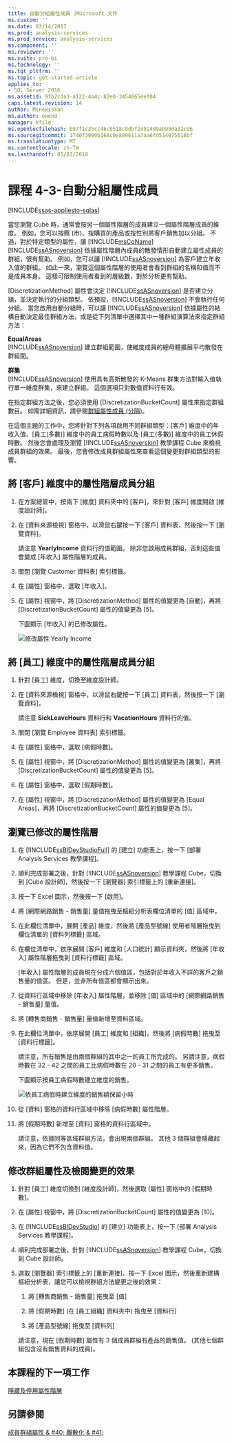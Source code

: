 ```yaml
---
title: 自動分組屬性成員 |Microsoft 文件
ms.custom: ''
ms.date: 03/14/2017
ms.prod: analysis-services
ms.prod_service: analysis-services
ms.component: ''
ms.reviewer: ''
ms.suite: pro-bi
ms.technology: ''
ms.tgt_pltfrm: ''
ms.topic: get-started-article
applies_to:
- SQL Server 2016
ms.assetid: 9fb2cda3-a122-4a4c-82e0-3454865eef04
caps.latest.revision: 14
author: Minewiskan
ms.author: owend
manager: kfile
ms.openlocfilehash: b97f1c25cc46c0518c8dbf2e924d9ab99da32cd6
ms.sourcegitcommit: 1740f3090b168c0e809611a7aa6fd514075616bf
ms.translationtype: MT
ms.contentlocale: zh-TW
ms.lasthandoff: 05/03/2018
---
```

# <a name="lesson-4-3---automatically-grouping-attribute-members"></a>課程 4-3-自動分組屬性成員
[!INCLUDE[ssas-appliesto-sqlas](../includes/ssas-appliesto-sqlas.md)]

當您瀏覽 Cube 時，通常會按另一個屬性階層的成員建立一個屬性階層成員的維度。 例如，您可以按縣 (市)、按購買的產品或按性別將客戶銷售加以分組。 不過，對於特定類型的屬性，讓 [!INCLUDE[msCoName](../includes/msconame-md.md)] [!INCLUDE[ssASnoversion](../includes/ssasnoversion-md.md)] 依據屬性階層內成員的散發情形自動建立屬性成員的群組，很有幫助。 例如，您可以讓 [!INCLUDE[ssASnoversion](../includes/ssasnoversion-md.md)] 為客戶建立年收入值的群組。 如此一來，瀏覽這個屬性階層的使用者會看到群組的名稱和值而不是成員本身。 這樣可限制使用者看到的層級數，對於分析更有幫助。  
  
[DiscretizationMethod] 屬性會決定 [!INCLUDE[ssASnoversion](../includes/ssasnoversion-md.md)] 是否建立分組，並決定執行的分組類型。 依預設，[!INCLUDE[ssASnoversion](../includes/ssasnoversion-md.md)] 不會執行任何分組。 當您啟用自動分組時，可以讓 [!INCLUDE[ssASnoversion](../includes/ssasnoversion-md.md)] 依據屬性的結構自動決定最佳群組方法，或是從下列清單中選擇其中一種群組演算法來指定群組方法：  
  
**EqualAreas**  
[!INCLUDE[ssASnoversion](../includes/ssasnoversion-md.md)] 建立群組範圍，使維度成員的總母體擴展平均散發在群組間。  
  
**群集**  
[!INCLUDE[ssASnoversion](../includes/ssasnoversion-md.md)] 使用具有高斯散發的 K-Means 群集方法對輸入值執行單一維度群集，來建立群組。 這個選項只對數值資料行有效。  
  
在指定群組方法之後，您必須使用 [DiscretizationBucketCount] 屬性來指定群組數目。 如需詳細資訊，請參閱[群組屬性成員 &#40;分隔&#41;](../analysis-services/multidimensional-models/attribute-properties-group-attribute-members.md)。  
  
在這個主題的工作中，您將針對下列各項啟用不同群組類型：[客戶] 維度中的年收入值、[員工(多數)] 維度中的員工病假時數以及 [員工(多數)] 維度中的員工休假時數。 然後您會處理及瀏覽 [!INCLUDE[ssASnoversion](../includes/ssasnoversion-md.md)] 教學課程 Cube 來檢視成員群組的效果。 最後，您會修改成員群組屬性來查看這個變更對群組類型的影響。  
  
## <a name="grouping-attribute-hierarchy-members-in-the-customer-dimension"></a>將 [客戶] 維度中的屬性階層成員分組  
  
1.  在方案總管中，按兩下 [維度] 資料夾中的 [客戶]，來針對 [客戶] 維度開啟 [維度設計師]。  
  
2.  在 [資料來源檢視] 窗格中，以滑鼠右鍵按一下 [客戶] 資料表，然後按一下 [瀏覽資料]。  
  
    請注意 **YearlyIncome** 資料行的值範圍。 除非您啟用成員群組，否則這些值會變成 [年收入] 屬性階層的成員。  
  
3.  關閉 [瀏覽 Customer 資料表] 索引標籤。  
  
4.  在 [屬性] 窗格中，選取 [年收入]。  
  
5.  在 [屬性] 視窗中，將 [DiscretizationMethod] 屬性的值變更為 [自動]，再將 [DiscretizationBucketCount] 屬性的值變更為 [5]。  
  
    下圖顯示 [年收入] 的已修改屬性。  
  
    ![修改屬性 Yearly Income](../analysis-services/media/l4-discretizationmethod-1.gif "修改 Yearly Income 屬性")  
  
## <a name="grouping-attribute-hierarchy-members-in-the-employee-dimension"></a>將 [員工] 維度中的屬性階層成員分組  
  
1.  針對 [員工] 維度，切換至維度設計師。  
  
2.  在 [資料來源檢視] 窗格中，以滑鼠右鍵按一下 [員工] 資料表，然後按一下 [瀏覽資料]。  
  
    請注意 **SickLeaveHours** 資料行和 **VacationHours** 資料行的值。  
  
3.  關閉 [瀏覽 Employee 資料表] 索引標籤。  
  
4.  在 [屬性] 窗格中，選取 [病假時數]。  
  
5.  在 [屬性] 視窗中，將 [DiscretizationMethod] 屬性的值變更為 [叢集]，再將 [DiscretizationBucketCount] 屬性的值變更為 [5]。  
  
6.  在 [屬性] 窗格中，選取 [假期時數]。  
  
7.  在 [屬性] 視窗中，將 [DiscretizationMethod] 屬性的值變更為 [Equal Areas]，再將 [DiscretizationBucketCount] 屬性的值變更為 [5]。  
  
## <a name="browsing-the-modified-attribute-hierarchies"></a>瀏覽已修改的屬性階層  
  
1.  在 [!INCLUDE[ssBIDevStudioFull](../includes/ssbidevstudiofull-md.md)] 的 [建立] 功能表上，按一下 [部署 Analysis Services 教學課程]。  
  
2.  順利完成部署之後，針對 [!INCLUDE[ssASnoversion](../includes/ssasnoversion-md.md)] 教學課程 Cube，切換到 [Cube 設計師]，然後按一下 [瀏覽器] 索引標籤上的 [重新連接]。  
  
3.  按一下 Excel 圖示，然後按一下 [啟用]。  
  
4.  將 [網際網路銷售 - 銷售量] 量值拖曳至樞紐分析表欄位清單的 [值] 區域中。  
  
5.  在此欄位清單中，展開 [產品] 維度，然後將 [產品型號線] 使用者階層拖曳到欄位清單的 [資料列標籤] 區域。  
  
6.  在欄位清單中，依序展開 [客戶] 維度和 [人口統計] 顯示資料夾，然後將 [年收入] 屬性階層拖曳到 [資料行標籤] 區域。  
  
    [年收入] 屬性階層的成員現在分成六個值區，包括對於年收入不詳的客戶之銷售量的值區。 但是，並非所有值區都會顯示出來。  
  
7.  從資料行區域中移除 [年收入] 屬性階層，並移除 [值] 區域中的 [網際網路銷售 - 銷售量] 量值。  
  
8.  將 [轉售商銷售 - 銷售量] 量值新增至資料區域。  
  
9. 在此欄位清單中，依序展開 [員工] 維度和 [組織]，然後將 [病假時數] 拖曳至 [資料行標籤]。  
  
    請注意，所有銷售是由兩個群組的其中之一的員工所完成的。 另請注意，病假時數在 32 - 42 之間的員工比病假時數在 20 - 31 之間的員工有更多銷售。  
  
    下圖顯示按員工病假時數建立維度的銷售。  
  
    ![依員工病假時建立維度的銷售額保留小時](../analysis-services/media/l4-discretizationmethod-2.gif "依員工病假時建立維度的銷售額保留小時")  
  
10. 從 [資料] 窗格的資料行區域中移除 [病假時數] 屬性階層。  
  
11. 將 [假期時數] 新增至 [資料] 窗格的資料行區域中。  
  
    請注意，依據同等區域群組方法，會出現兩個群組。 其他 3 個群組會隱藏起來，因為它們不包含資料值。  
  
## <a name="modifying-grouping-properties-and-reviewing-the-effect-of-the-changes"></a>修改群組屬性及檢閱變更的效果  
  
1.  針對 [員工] 維度切換到 [維度設計師]，然後選取 [屬性] 窗格中的 [假期時數]。  
  
2.  在 [屬性] 視窗中，將 [DiscretizationBucketCount] 屬性的值變更為 [10]。  
  
3.  在 [!INCLUDE[ssBIDevStudio](../includes/ssbidevstudio-md.md)] 的 [建立] 功能表上，按一下 [部署 Analysis Services 教學課程]。  
  
4.  順利完成部署之後，針對 [!INCLUDE[ssASnoversion](../includes/ssasnoversion-md.md)] 教學課程 Cube，切換到 Cube 設計師。  
  
5.  選取 [瀏覽器] 索引標籤上的 [重新連接]、按一下 Excel 圖示，然後重新建構樞紐分析表，讓您可以檢視群組方法變更之後的效果：  
  
    1.  將 [轉售商銷售 - 銷售量] 拖曳至 [值]  
  
    2.  將 [假期時數] \(在 [員工組織] 資料夾中) 拖曳至 [資料行]  
  
    3.  將 [產品型號線] 拖曳至 [資料列]  
  
    請注意，現在 [假期時數] 屬性有 3 個成員群組有產品的銷售值。 (其他七個群組包含沒有銷售資料的成員)。  
  
## <a name="next-task-in-lesson"></a>本課程的下一項工作  
[隱藏及停用屬性階層](../analysis-services/lesson-4-4-hiding-and-disabling-attribute-hierarchies.md)  
  
## <a name="see-also"></a>另請參閱  
[成員群組屬性 & #40; 離散化 & #41;](../analysis-services/multidimensional-models/attribute-properties-group-attribute-members.md)  
  
  
  
